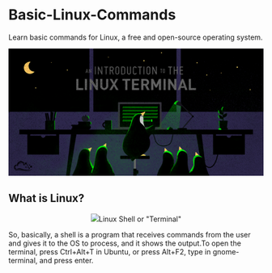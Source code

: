 # Basic-Linux-Commands
Learn basic commands for Linux, a free and open-source operating system.

<p align="center">
  <img src=https://github.com/oilmcut-2020/Basic-Linux-Commands/blob/master/linux_terminal.png
</p>

## What is Linux?

<p align="center">
  <img src="https://github.com/oilmcut-2020/Basic-Linux-Commands/blob/master/linux.png
</p>

Linux is an operating system's kernel.Linux is a UNIX clone. But it was actually created by Linus Torvalds from Scratch. Linux is free and open-source, that means that you can simply change anything in Linux. There are several Linux Distributions, commonly called “distros”.

Ubuntu Linux
Red Hat Enterprise Linux
Linux Mint
Debian
Fedora
Linux is Mainly used in servers. About 90% of the internet is powered by Linux servers. This is because Linux is fast, secure, and free.

## Linux Shell or "Terminal"

So, basically, a shell is a program that receives commands from the user and gives it to the OS to process, and it shows the output.To open the terminal, press Ctrl+Alt+T in Ubuntu, or press Alt+F2, type in gnome-terminal, and press enter. 

<p align="center">
  <img src="https://github.com/oilmcut-2020/Basic-Linux-Commands/blob/master/command_line_terminal.png
</p>
            
